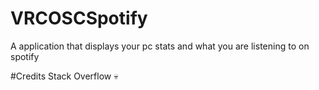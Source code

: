 # VRCOSCSpotify
A application that displays your pc stats and what you are listening to on spotify

#Credits
Stack Overflow 💀
